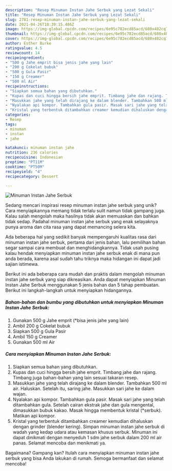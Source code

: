 ```yaml
---
description: "Resep Minuman Instan Jahe Serbuk yang Lezat Sekali"
title: "Resep Minuman Instan Jahe Serbuk yang Lezat Sekali"
slug: 2781-resep-minuman-instan-jahe-serbuk-yang-lezat-sekali
date: 2021-04-26T18:39:15.486Z
image: https://img-global.cpcdn.com/recipes/6e95c782ecd85acd/680x482cq70/minuman-instan-jahe-serbuk-foto-resep-utama.jpg
thumbnail: https://img-global.cpcdn.com/recipes/6e95c782ecd85acd/680x482cq70/minuman-instan-jahe-serbuk-foto-resep-utama.jpg
cover: https://img-global.cpcdn.com/recipes/6e95c782ecd85acd/680x482cq70/minuman-instan-jahe-serbuk-foto-resep-utama.jpg
author: Esther Burke
ratingvalue: 4.5
reviewcount: 14
recipeingredient:
- "500 g Jahe emprit bisa jenis jahe yang lain"
- "200 g Cokelat bubuk"
- "500 g Gula Pasir"
- "150 g Creamer"
- "500 ml Air"
recipeinstructions:
- "Siapkan semua bahan yang dibutuhkan."
- "Kupas dan cuci hingga bersih jahe emprit. Timbang jahe dan rajang. Timbang juga bahan-bahan yang lain sesuai takaran resep."
- "Masukkan jahe yang telah dirajang ke dalam blender. Tambahkan 500 ml air. Haluskan. Setelah itu, saring jahe. Masukkan sari jahe ke dalam wajan."
- "Nyalakan api kompor. Tambahkan gula pasir. Masak sari jahe yang telah ditambahkan gula. Setelah cairan ekstrak jahe dan gula mengental, dimasukkan bubuk kakao. Masak hingga membentuk kristal (*serbuk). Matikan api kompor."
- "Kristal yang terbentuk ditambahkan creamer kemudian dihaluskan dengan grinder (blender kering). Simpan minuman instan jahe serbuk di wadah yang kedap udara atau kemasan khusus serbuk. Minuman ini dapat dinikmati dengan menyeduh 1 sdm jahe serbuk dalam 200 ml air panas. Selamat mencoba dan menikmati ya."
categories:
- Resep
tags:
- minuman
- instan
- jahe

katakunci: minuman instan jahe 
nutrition: 236 calories
recipecuisine: Indonesian
preptime: "PT11M"
cooktime: "PT50M"
recipeyield: "4"
recipecategory: Dessert

---
```



![Minuman Instan Jahe Serbuk](https://img-global.cpcdn.com/recipes/6e95c782ecd85acd/680x482cq70/minuman-instan-jahe-serbuk-foto-resep-utama.jpg)

Sedang mencari inspirasi resep minuman instan jahe serbuk yang unik? Cara menyiapkannya memang tidak terlalu sulit namun tidak gampang juga. Kalau salah mengolah maka hasilnya tidak akan memuaskan dan bahkan tidak sedap. Padahal minuman instan jahe serbuk yang enak selayaknya punya aroma dan cita rasa yang dapat memancing selera kita.



Ada beberapa hal yang sedikit banyak mempengaruhi kualitas rasa dari minuman instan jahe serbuk, pertama dari jenis bahan, lalu pemilihan bahan segar sampai cara membuat dan menghidangkannya. Tidak usah pusing kalau hendak menyiapkan minuman instan jahe serbuk enak di mana pun anda berada, karena asal sudah tahu triknya maka hidangan ini dapat jadi sajian istimewa.


Berikut ini ada beberapa cara mudah dan praktis dalam mengolah minuman instan jahe serbuk yang siap dikreasikan. Anda dapat menyiapkan Minuman Instan Jahe Serbuk menggunakan 5 jenis bahan dan 5 tahap pembuatan. Berikut ini langkah-langkah untuk menyiapkan hidangannya.

<!--inarticleads1-->

##### Bahan-bahan dan bumbu yang dibutuhkan untuk menyiapkan Minuman Instan Jahe Serbuk:

1. Gunakan 500 g Jahe emprit (*bisa jenis jahe yang lain)
1. Ambil 200 g Cokelat bubuk
1. Siapkan 500 g Gula Pasir
1. Ambil 150 g Creamer
1. Gunakan 500 ml Air




<!--inarticleads2-->

##### Cara menyiapkan Minuman Instan Jahe Serbuk:

1. Siapkan semua bahan yang dibutuhkan.
1. Kupas dan cuci hingga bersih jahe emprit. Timbang jahe dan rajang. Timbang juga bahan-bahan yang lain sesuai takaran resep.
1. Masukkan jahe yang telah dirajang ke dalam blender. Tambahkan 500 ml air. Haluskan. Setelah itu, saring jahe. Masukkan sari jahe ke dalam wajan.
1. Nyalakan api kompor. Tambahkan gula pasir. Masak sari jahe yang telah ditambahkan gula. Setelah cairan ekstrak jahe dan gula mengental, dimasukkan bubuk kakao. Masak hingga membentuk kristal (*serbuk). Matikan api kompor.
1. Kristal yang terbentuk ditambahkan creamer kemudian dihaluskan dengan grinder (blender kering). Simpan minuman instan jahe serbuk di wadah yang kedap udara atau kemasan khusus serbuk. Minuman ini dapat dinikmati dengan menyeduh 1 sdm jahe serbuk dalam 200 ml air panas. Selamat mencoba dan menikmati ya.




Bagaimana? Gampang kan? Itulah cara menyiapkan minuman instan jahe serbuk yang bisa Anda lakukan di rumah. Semoga bermanfaat dan selamat mencoba!
